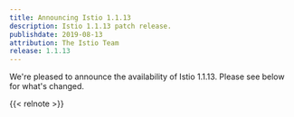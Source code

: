 ```yaml
---
title: Announcing Istio 1.1.13
description: Istio 1.1.13 patch release.
publishdate: 2019-08-13
attribution: The Istio Team
release: 1.1.13
---
```


We're pleased to announce the availability of Istio 1.1.13. Please see below for what's changed.

{{< relnote >}}
